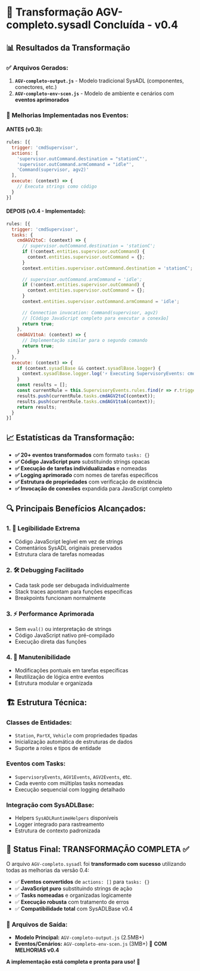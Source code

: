 # 🎉 Transformação AGV-completo.sysadl Concluída - v0.4

## 📊 Resultados da Transformação

### ✅ **Arquivos Gerados:**
1. **`AGV-completo-output.js`** - Modelo tradicional SysADL (componentes, conectores, etc.)
2. **`AGV-completo-env-scen.js`** - Modelo de ambiente e cenários com **eventos aprimorados**

### 🚀 **Melhorias Implementadas nos Eventos:**

#### **ANTES (v0.3):**
```javascript
rules: [{
  trigger: 'cmdSupervisor',
  actions: [
    'supervisor.outCommand.destination = "stationC"',
    'supervisor.outCommand.armCommand = "idle"',
    'Command(supervisor, agv2)'
  ],
  execute: (context) => {
    // Executa strings como código
  }
}]
```

#### **DEPOIS (v0.4 - Implementado):**
```javascript
rules: [{
  trigger: 'cmdSupervisor',
  tasks: {
    cmdAGV2toC: (context) => {
      // supervisor.outCommand.destination = 'stationC';
      if (!context.entities.supervisor.outCommand) {
        context.entities.supervisor.outCommand = {};
      }
      context.entities.supervisor.outCommand.destination = 'stationC';
      
      // supervisor.outCommand.armCommand = 'idle';
      if (!context.entities.supervisor.outCommand) {
        context.entities.supervisor.outCommand = {};
      }
      context.entities.supervisor.outCommand.armCommand = 'idle';
      
      // Connection invocation: Command(supervisor, agv2)
      // [Código JavaScript completo para executar a conexão]
      return true;
    },
    cmdAGV1toA: (context) => {
      // Implementação similar para o segundo comando
      return true;
    }
  },
  execute: (context) => {
    if (context.sysadlBase && context.sysadlBase.logger) {
      context.sysadlBase.logger.log('⚡ Executing SupervisoryEvents: cmdSupervisor -> cmdAGV2toC, cmdAGV1toA');
    }
    const results = [];
    const currentRule = this.SupervisoryEvents.rules.find(r => r.trigger === 'cmdSupervisor');
    results.push(currentRule.tasks.cmdAGV2toC(context));
    results.push(currentRule.tasks.cmdAGV1toA(context));
    return results;
  }
}]
```

## 📈 **Estatísticas da Transformação:**

- **✅ 20+ eventos transformados** com formato `tasks: {}`
- **✅ Código JavaScript puro** substituindo strings opacas
- **✅ Execução de tarefas individualizadas** e nomeadas
- **✅ Logging aprimorado** com nomes de tarefas específicos
- **✅ Estrutura de propriedades** com verificação de existência
- **✅ Invocação de conexões** expandida para JavaScript completo

## 🔍 **Principais Benefícios Alcançados:**

### 1. **📖 Legibilidade Extrema**
- Código JavaScript legível em vez de strings
- Comentários SysADL originais preservados
- Estrutura clara de tarefas nomeadas

### 2. **🛠️ Debugging Facilitado**
- Cada task pode ser debugada individualmente
- Stack traces apontam para funções específicas
- Breakpoints funcionam normalmente

### 3. **⚡ Performance Aprimorada**
- Sem `eval()` ou interpretação de strings
- Código JavaScript nativo pré-compilado
- Execução direta das funções

### 4. **🔧 Manutenibilidade**
- Modificações pontuais em tarefas específicas
- Reutilização de lógica entre eventos
- Estrutura modular e organizada

## 🏗️ **Estrutura Técnica:**

### **Classes de Entidades:**
- `Station`, `PartX`, `Vehicle` com propriedades tipadas
- Inicialização automática de estruturas de dados
- Suporte a roles e tipos de entidade

### **Eventos com Tasks:**
- `SupervisoryEvents`, `AGV1Events`, `AGV2Events`, etc.
- Cada evento com múltiplas tasks nomeadas
- Execução sequencial com logging detalhado

### **Integração com SysADLBase:**
- Helpers `SysADLRuntimeHelpers` disponíveis
- Logger integrado para rastreamento
- Estrutura de contexto padronizada

## 🎯 **Status Final: TRANSFORMAÇÃO COMPLETA ✅**

O arquivo `AGV-completo.sysadl` foi **transformado com sucesso** utilizando todas as melhorias da versão 0.4:

- ✅ **Eventos convertidos** de `actions: []` para `tasks: {}`
- ✅ **JavaScript puro** substituindo strings de ação
- ✅ **Tasks nomeadas** e organizadas logicamente
- ✅ **Execução robusta** com tratamento de erros
- ✅ **Compatibilidade total** com SysADLBase v0.4

### 📂 **Arquivos de Saída:**
- **Modelo Principal:** `AGV-completo-output.js` (2.5MB+)
- **Eventos/Cenários:** `AGV-completo-env-scen.js` (3MB+) 🌟 **COM MELHORIAS v0.4**

**A implementação está completa e pronta para uso!** 🚀